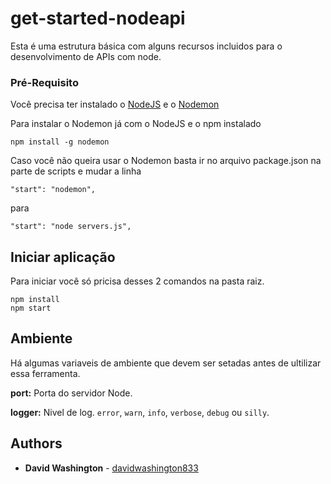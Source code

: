 # get-started-nodeapi

Esta é uma estrutura básica com alguns recursos incluidos para o desenvolvimento de APIs com node.

### Pré-Requisito

Você precisa ter instalado o [NodeJS](https://nodejs.org/en/) e o [Nodemon](https://github.com/remy/nodemon)

Para instalar o Nodemon já com o NodeJS e o npm instalado
```
npm install -g nodemon
```
Caso você não queira usar o Nodemon basta ir no arquivo package.json na parte de scripts e mudar a linha
```
"start": "nodemon",
```
para
```
"start": "node servers.js",
```

## Iniciar aplicação

Para iniciar você só pricisa desses 2 comandos na pasta raiz.
```
npm install
npm start
```

## Ambiente

Há algumas variaveis de ambiente que devem ser setadas antes de ultilizar essa ferramenta.

**port:** Porta do servidor Node.

**logger:** Nivel de log. `error`, `warn`, `info`, `verbose`, `debug` ou `silly`.

## Authors

* **David Washington** - [davidwashington833](https://github.com/DavidWashington833)
